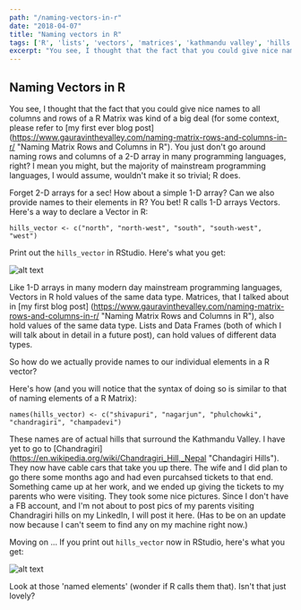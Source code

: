 ```yaml
---
path: "/naming-vectors-in-r"
date: "2018-04-07"
title: "Naming vectors in R"
tags: ['R', 'lists', 'vectors', 'matrices', 'kathmandu valley', 'hills']
excerpt: "You see, I thought that the fact that you could give nice names to all columns and rows of a R Matrix was kind of a big deal (for some context, please refer to my first ever blog post). You just don't go around naming rows and columns of a 2-D array in many programming languages, right? I mean you might, but the majority of mainstream programming languages, I would assume, wouldn't make it so trivial"
---
```


## Naming Vectors in R

You see, I thought that the fact that you could give nice names to all columns and rows of a R Matrix was kind of a big deal (for some context, please refer to [my first ever blog post] (https://www.gauravinthevalley.com/naming-matrix-rows-and-columns-in-r/ "Naming Matrix Rows and Columns in R"). You just don't go around naming rows and columns of a 2-D array in many programming languages, right? I mean you might, but the majority of mainstream programming languages, I would assume, wouldn't make it so trivial; R does.

Forget 2-D arrays for a sec! How about a simple 1-D array? Can we also provide names to their elements in R? You bet! R calls 1-D arrays Vectors. Here's a way to declare a Vector in R:

`hills_vector <- c("north", "north-west", "south", "south-west", "west")`

Print out the `hills_vector` in RStudio. Here's what you get:

![alt text](https://res.cloudinary.com/dwstpvoqc/image/upload/v1523206856/vectors-elements-in-r.png "Vector (elements not named) in RStudio")

Like 1-D arrays in many modern day mainstream programming languages, Vectors in R hold values of the same data type. Matrices, that I talked about in [my first blog post] (https://www.gauravinthevalley.com/naming-matrix-rows-and-columns-in-r/ "Naming Matrix Rows and Columns in R"), also hold values of the same data type. Lists and Data Frames (both of which I will talk about in detail in a future post), can hold values of different data types. 

So how do we actually provide names to our individual elements in a R vector? 

Here's how (and you will notice that the syntax of doing so is similar to that of naming elements of a R Matrix):

`names(hills_vector) <- c("shivapuri", "nagarjun", "phulchowki", "chandragiri", "champadevi")`

These names are of actual hills that surround the Kathmandu Valley. I have yet to go to [Chandragiri] (https://en.wikipedia.org/wiki/Chandragiri_Hill,_Nepal "Chandagiri Hills"). They now have cable cars that take you up there. The wife and I did plan to go there some months ago and had even purcahsed tickets to that end. Something came up at her work, and we ended up giving the tickets to my parents who were visiting. They took some nice pictures. Since I don't have a FB account, and I'm not about to post pics of my parents visiting Chandragiri hills on my LinkedIn, I will post it here. (Has to be on an update now because I can't seem to find any on my machine right now.)

Moving on ... If you print out `hills_vector` now in RStudio, here's what you get: 

![alt text](https://res.cloudinary.com/dwstpvoqc/image/upload/v1523127786/named-vectors-elements-in-r.png "Vector with named elements in RStudio")

Look at those 'named elements' (wonder if R calls them that). Isn't that just lovely? 


 

